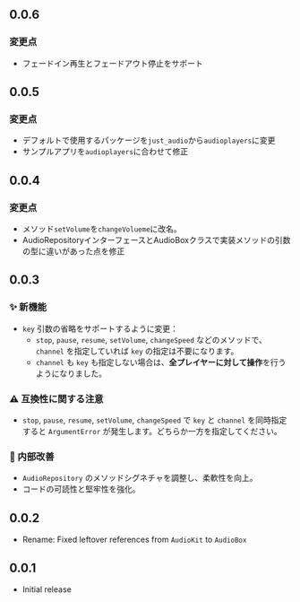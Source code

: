 ## 0.0.6

### 変更点
- フェードイン再生とフェードアウト停止をサポート

## 0.0.5

### 変更点
- デフォルトで使用するパッケージを`just_audio`から`audioplayers`に変更
- サンプルアプリを`audioplayers`に合わせて修正

## 0.0.4

### 変更点
- メソッド`setVolume`を`changeVolueme`に改名。
- AudioRepositoryインターフェースとAudioBoxクラスで実装メソッドの引数の型に違いがあった点を修正

## 0.0.3

### ✨ 新機能
- `key` 引数の省略をサポートするように変更：
  - `stop`, `pause`, `resume`, `setVolume`, `changeSpeed` などのメソッドで、`channel` を指定していれば `key` の指定は不要になります。
  - `channel` も `key` も指定しない場合は、**全プレイヤーに対して操作**を行うようになりました。

### ⚠️ 互換性に関する注意
- `stop`, `pause`, `resume`, `setVolume`, `changeSpeed` で `key` と `channel` を同時指定すると `ArgumentError` が発生します。どちらか一方を指定してください。

### 🧼 内部改善
- `AudioRepository` のメソッドシグネチャを調整し、柔軟性を向上。
- コードの可読性と堅牢性を強化。

## 0.0.2
- Rename: Fixed leftover references from `AudioKit` to `AudioBox`

## 0.0.1
- Initial release